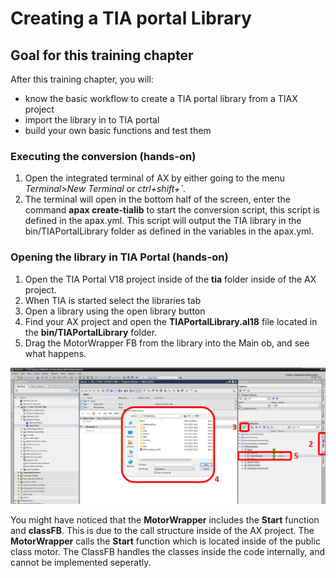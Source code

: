 # Creating a TIA portal Library

## Goal for this training chapter

After this training chapter, you will:

- know the basic workflow to create a TIA portal library from a TIAX project
- import the library in to TIA portal
- build your own basic functions and test them

### Executing the conversion (hands-on)

1. Open the integrated terminal of AX by either going to the menu *Terminal>New Terminal* or *ctrl+shift+`*.
2. The terminal will open in the bottom half of the screen, enter the command **apax create-tialib** to start the conversion script, this script is defined in the apax.yml. This script will output the TIA library in the bin/TIAPortalLibrary folder as defined in the variables in the apax.yml.


### Opening the library in TIA Portal (hands-on)

1. Open the TIA Portal V18 project inside of the **tia** folder inside of the AX project.
2. When TIA is started select the libraries tab
3. Open a library using the open library button
4. Find your AX project and open the **TIAPortalLibrary.al18** file located in the **bin/TIAPortalLibrary** folder.
5. Drag the MotorWrapper FB from the library into the Main ob, and see what happens.

![drawing](./assets/tialib.png)

You might have noticed that the **MotorWrapper** includes the **Start** function and **classFB**. This is due to the call structure inside of the AX project. The **MotorWrapper** calls the **Start** function which is located inside of the public class motor. The ClassFB handles the classes inside the code internally, and cannot be implemented seperatly.
